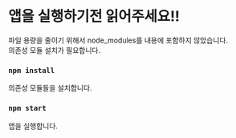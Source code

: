# 앱을 실행하기전 읽어주세요!!

파일 용량을 줄이기 위해서 node_modules를 내용에 포함하지 않았습니다.   
의존성 모듈 설치가 필요합니다.

### `npm install`

의존성 모듈들을 설치합니다.

### `npm start`

앱을 실행합니다.

